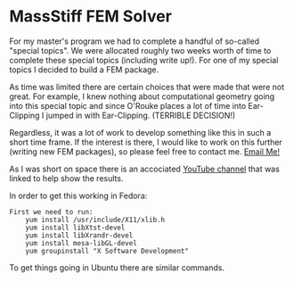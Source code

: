 # MassStiff FEM Solver

For my master's program we had to complete a handful of so-called "special topics". We were allocated roughly two weeks
worth of time to complete these special topics (including write up!). For one of my special topics I decided to build a FEM package.

As time was limited there are certain choices that were made that were not great. For example, I knew nothing about
computational geometry going into this special topic and since O'Rouke places a lot of time into Ear-Clipping I jumped
in with Ear-Clipping. (TERRIBLE DECISION!)

Regardless, it was a lot of work to develop something like this in such a short time frame. If the interest is there, I
would like to work on this further (writing new FEM packages), so please feel free to contact me. <a href="mailto:anthonygoddard5678 AT hotmail -- DOT -- com">Email Me!</a>

As I was short on space there is an accociated <a href="https://www.youtube.com/channel/UCOSpHsqVj2jfoL8hdNlRYrg
" target="_blank"> YouTube channel</a> that was linked to help show the results.

In order to get this working in Fedora:

    First we need to run:
        yum install /usr/include/X11/xlib.h
        yum install libXtst-devel
        yum install libXrandr-devel
        yum install mesa-libGL-devel
        yum groupinstall "X Software Development"

To get things going in Ubuntu there are similar commands.
